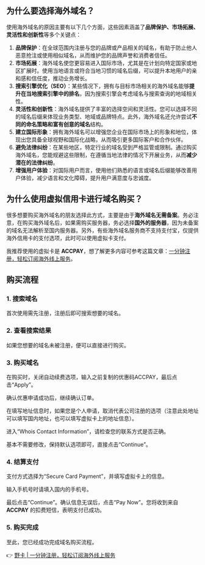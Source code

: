 ## 为什么要选择海外域名？

使用海外域名的原因主要有以下几个方面，这些因素涵盖了**品牌保护、市场拓展、灵活性和创新性**等多个关键点：

1. **品牌保护**：在全球范围内注册与您的品牌或产品相关的域名，有助于防止他人恶意抢注或使用相似域名，从而维护您的品牌声誉和消费者信任。
2. **市场拓展**：海外域名使您更容易进入国际市场，尤其是在计划向特定国家或地区扩展时。使用当地语言或符合当地习惯的域名后缀，可以提升本地用户的亲和感和信任度，推动业务增长。
3. **搜索引擎优化（SEO）**：某些情况下，拥有与目标市场相关的海外域名能够**提升在当地搜索引擎中的排名**，因为搜索引擎会考虑域名与搜索查询的地域相关性。
4. **灵活性和创新性**：海外域名提供了丰富的选择空间和灵活性。您可以选择不同的域名后缀来体现业务类型、地域或品牌特点。此外，海外域名还允许尝试**不同的命名策略和富有创意的域名**结构。
5. **建立国际形象**：拥有海外域名可以增强您企业在国际市场上的形象和地位，体现出您具备全球视野和国际化战略，从而吸引更多国际客户和合作伙伴。
6. **避免法律纠纷**：在某些地区，特定行业的域名受到严格监管或限制。通过购买海外域名，您能规避这些限制，在遵循当地法律的情况下开展业务，从而**减少潜在的法律纠纷**。
7. **增强用户体验**：对国际用户而言，使用他们熟悉的语言或域名后缀能够改善用户体验，减少语言和文化障碍，提升用户满意度与忠诚度。

## 为什么使用虚拟信用卡进行域名购买？

很多想要购买海外域名的朋友选择此方式，主要是由于**海外域名无需备案**。务必注意，在购买海外域名后，如果需购买服务器，务必选择**国外的服务器**，因为未备案的域名无法解析至国内服务器。另外，有些海外域名服务商不支持支付宝，仅提供海外信用卡的支付选项，此时可以使用虚拟卡支付。

我推荐使用的虚拟卡是 **ACCPAY**，想了解更多内容可参考这篇文章：[一分钟注册，轻松订阅海外线上服务](https://bit.ly/bewildcard)。

## 购买流程

### 1. 搜索域名

首次使用需先注册，注册后即可搜索想要的域名。

### 2. 查看搜索结果

如果您想要的域名未被注册，便可以直接进行购买。

### 3. 购买域名

在购买时，关闭自动续费选项，输入之前复制的优惠码ACCPAY，最后点击“Apply”。

确认优惠申请成功后，继续确认订单。

在填写地址信息时，如果您是个人申请，取消代表公司注册的选项（注意此处地址可以填写国内地址，也可以填写虚拟卡上的地址信息）。

进入“Whois Contact Information”，请检查您的联系方式是否正确。

基本不需要修改，保持默认选项即可，直接点击“Continue”。

### 4. 结算支付

支付方式选择为“Secure Card Payment”，并填写虚拟卡上的信息。

输入手机号时请填入国内的手机号。

最后点击“Continue”。确认信息无误后，点击“Pay Now”。您将收到来自 **ACCPAY** 的扣费短信，表明支付已成功。

### 5. 购买完成

至此，您已经成功完成域名购买流程。
 
👉 [野卡 | 一分钟注册，轻松订阅海外线上服务](https://bit.ly/bewildcard)